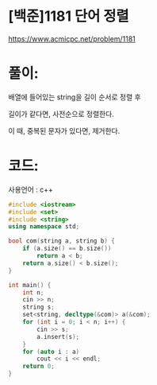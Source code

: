 # [백준]1181 단어 정렬

https://www.acmicpc.net/problem/1181

# 풀이:

배열에 들어있는 string을 길이 순서로 정렬 후

길이가 같다면, 사전순으로 정렬한다.

이 때, 중복된 문자가 있다면, 제거한다.



# **코드:**

사용언어 : c++
```c++
#include <iostream>
#include <set>
#include <string>
using namespace std;

bool com(string a, string b) {
	if (a.size() == b.size())
		return a < b;
	return a.size() < b.size();
}

int main() { 
	int n;
	cin >> n;
	string s;
	set<string, decltype(&com)> a(&com);
	for (int i = 0; i < n; i++) {
		cin >> s;
		a.insert(s);
	}
	for (auto i : a)
		cout << i << endl;
	return 0;
}
```

